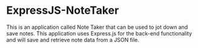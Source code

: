 # ExpressJS-NoteTaker
This is an application called Note Taker that can be used to jot down and save notes. This application uses Express.js for the back-end functionality and will save and retrieve note data from a JSON file.
